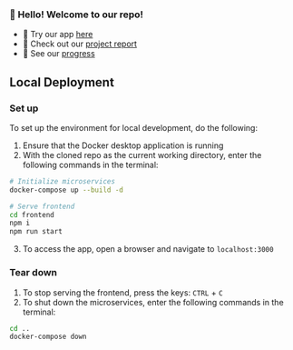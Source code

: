 ### 👋 Hello! Welcome to our repo!

- 🎉 Try our app [here](https://frontend-pzsuad4zva-as.a.run.app/login)
- 📝 Check out our [project report](https://cs3219-ay2223s1.github.io/cs3219-project-ay2223s1-g22/)
- 👀 See our [progress](https://github.com/orgs/CS3219-AY2223S1/projects/18/views/4?sortedBy%5Bdirection%5D=asc&sortedBy%5BcolumnId%5D=14488831&visibleFields=%5B14488831%2C%22Title%22%2C%22Assignees%22%2C%22Status%22%5D)

## Local Deployment

### Set up

To set up the environment for local development, do the following:

1. Ensure that the Docker desktop application is running
2. With the cloned repo as the current working directory, enter the following commands in the terminal:

```bash
# Initialize microservices
docker-compose up --build -d

# Serve frontend
cd frontend
npm i
npm run start
```

3. To access the app, open a browser and navigate to `localhost:3000`

### Tear down

1. To stop serving the frontend, press the keys: `CTRL` + `C`
2. To shut down the microservices, enter the following commands in the terminal:

```bash
cd ..
docker-compose down
```

